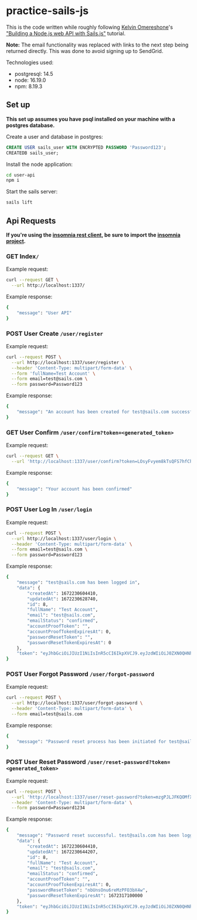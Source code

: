# practice-sails-js

This is the code written while roughly following [Kelvin Omereshone](https://blog.logrocket.com/author/kelvinomereshone/)'s ["Building a Node.js web API with Sails.js"](https://blog.logrocket.com/building-a-node-js-web-api-with-sails-js/) tutorial.

**Note:** The email functionality was replaced with links to the next step being returned directly. This was done to avoid signing up to SendGrid.

Technologies used:

- postgresql: 14.5
- node: 16.19.0
- npm: 8.19.3

## Set up

**This set up assumes you have psql installed on your machine with a postgres database.**

Create a user and database in postgres:

```sql
CREATE USER sails_user WITH ENCRYPTED PASSWORD 'Password123';
CREATEDB sails_user;
```

Install the node application:

```bash
cd user-api
npm i
```

Start the sails server:

```bash
sails lift
```

## Api Requests

**If you're using the [insomnia rest client](https://insomnia.rest/), be sure to import the [insomnia project](https://github.com/Kayra/practice-sails-js/blob/main/docs/practice-sails-insomnia_2022-12-28.json).**

### **GET** Index`/`

Example request:

```bash
curl --request GET \
  --url http://localhost:1337/ 
```

Example response:

```bash
{
	"message": "User API"
}
```

### **POST** User Create `/user/register`

Example request:

```bash
curl --request POST \
  --url http://localhost:1337/user/register \
  --header 'Content-Type: multipart/form-data' \
  --form 'fullName=Test Account' \
  --form email=test@sails.com \
  --form password=Password123
```

Example response:

```bash
{
	"message": "An account has been created for test@sails.com successfully. Visit the confirmation link to verify: http://localhost:1337/user/confirm?token=9aPdq1MsjdeaOY7EWZhXw"
}
```

### **GET** User Confirm `/user/confirm?token=<generated_token>`

Example request:

```bash
curl --request GET \
  --url 'http://localhost:1337/user/confirm?token=LOsyFvyem8kTsQFS7hfChA'
```

Example response:

```bash
{
	"message": "Your account has been confirmed"
}
```

### **POST** User Log In `/user/login`

Example request:

```bash
curl --request POST \
  --url http://localhost:1337/user/login \
  --header 'Content-Type: multipart/form-data' \
  --form email=test@sails.com \
  --form password=Password123
```

Example response:

```bash
{
	"message": "test@sails.com has been logged in",
	"data": {
		"createdAt": 1672230604410,
		"updatedAt": 1672230628740,
		"id": 8,
		"fullName": "Test Account",
		"email": "test@sails.com",
		"emailStatus": "confirmed",
		"accountProofToken": "",
		"accountProofTokenExpiresAt": 0,
		"passwordResetToken": "",
		"passwordResetTokenExpiresAt": 0
	},
	"token": "eyJhbGciOiJIUzI1NiIsInR5cCI6IkpXVCJ9.eyJzdWIiOiJ0ZXN0QHNhaWxzLmNvbSIsImlzcyI6IlVzZXIgQVBJIiwiaWF0IjoxNjcyMjMwNjM2LCJleHAiOjE2NzIzMTcwMzZ9.BoRYGsDWQLQdod9QHEdCdtQgSH0MJnjSeWVE87KiNPQ"
}
```

### **POST** User Forgot Password `/user/forgot-password`

Example request:

```bash
curl --request POST \
  --url http://localhost:1337/user/forgot-password \
  --header 'Content-Type: multipart/form-data' \
  --form email=test@sails.com
```

Example response:

```bash
{
	"message": "Password reset process has been initiated for test@sails.com. Visit the link to reset the password: http://localhost:1337/user/reset-password?token=nbUnsOnu6reMzPFO3bX4w"
}
```

### **POST** User Reset Password `/user/reset-password?token=<generated_token>`

Example request:

```bash
curl --request POST \
  --url 'http://localhost:1337/user/reset-password?token=mzgPJLJFKQOMfXNepQo9pg' \
  --header 'Content-Type: multipart/form-data' \
  --form password=Password1234
```

Example response:

```bash
{
	"message": "Password reset successful. test@sails.com has been logged in",
	"data": {
		"createdAt": 1672230604410,
		"updatedAt": 1672230644207,
		"id": 8,
		"fullName": "Test Account",
		"email": "test@sails.com",
		"emailStatus": "confirmed",
		"accountProofToken": "",
		"accountProofTokenExpiresAt": 0,
		"passwordResetToken": "nbUnsOnu6reMzPFO3bX4w",
		"passwordResetTokenExpiresAt": 1672317100000
	},
	"token": "eyJhbGciOiJIUzI1NiIsInR5cCI6IkpXVCJ9.eyJzdWIiOiJ0ZXN0QHNhaWxzLmNvbSIsImlzcyI6IlVzZXIgQVBJIiwiaWF0IjoxNjcyMjMwNjU4LCJleHAiOjE2NzIzMTcwNTh9.M171STVDKs6DRuxzJVH4d2YXkxeYmwAHkMaSD6Y9hiM"
}
```